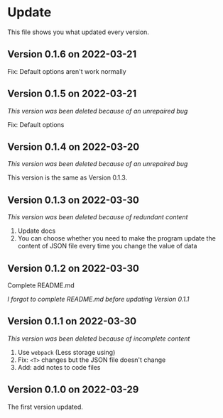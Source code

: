 
# Update

This file shows you what updated every version.

## Version 0.1.6 on 2022-03-21

Fix: Default options aren't work normally

## Version 0.1.5 on 2022-03-21

*This version was been deleted because of an unrepaired bug*

Fix: Default options

## Version 0.1.4 on 2022-03-20

*This version was been deleted because of an unrepaired bug*

This version is the same as Version 0.1.3.

## Version 0.1.3 on 2022-03-30

*This version was been deleted because of redundant content*

1. Update docs
2. You can choose whether you need to make the program update the content of JSON file every time you change the value of data

## Version 0.1.2 on 2022-03-30

Complete README.md

*I forgot to complete README.md before updating Version 0.1.1*

## Version 0.1.1 on 2022-03-30 

*This version was been deleted because of incomplete content*

1. Use `webpack` (Less storage using)
2. Fix: `<T>` changes but the JSON file doesn't change
3. Add: add notes to code files

## Version 0.1.0 on 2022-03-29

The first version updated.
